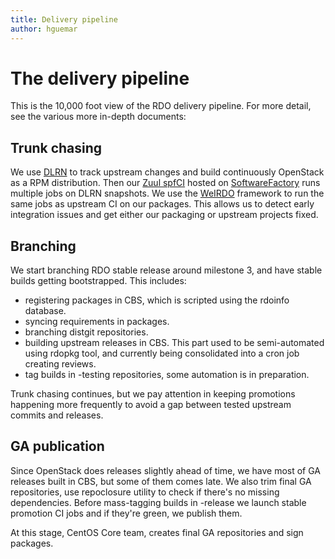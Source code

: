 ```yaml
---
title: Delivery pipeline
author: hguemar
---
```


# The delivery pipeline

This is the 10,000 foot view of the RDO delivery pipeline. For more
detail, see the various more in-depth documents:

## Trunk chasing

We use [DLRN](https://dlrn.readthedocs.io/en/latest/) to track upstream changes and build continuously OpenStack as a RPM distribution.
Then our [Zuul spfCI](https://review.rdoproject.org/zuul/status) hosted on [SoftwareFactory](https://softwarefactory-project.io/) runs multiple jobs
on DLRN snapshots. We use the [WeIRDO](https://github.com/rdo-infra/weirdo) framework to run the same jobs as upstream CI on our packages.
This allows us to detect early integration issues and get either our packaging or upstream projects fixed.


## Branching

We start branching RDO stable release around milestone 3, and have stable builds getting bootstrapped. This includes:

* registering packages in CBS, which is scripted using the rdoinfo database.
* syncing requirements in packages.
* branching distgit repositories.
* building upstream releases in CBS. This part used to be semi-automated using rdopkg tool, and currently being consolidated into a cron job creating reviews.
* tag builds in <release>-testing repositories, some automation is in preparation.

Trunk chasing continues, but we pay attention in keeping promotions happening more frequently to avoid a gap between tested upstream commits and releases.

## GA publication

Since OpenStack does releases slightly ahead of time, we have most of GA releases built in CBS, but some of them comes late.
We also trim final GA repositories, use repoclosure utility to check if there's no missing dependencies.
Before mass-tagging builds in <release>-release we launch stable promotion CI jobs and if they're green, we publish them.

At this stage, CentOS Core team, creates final GA repositories and sign packages.
